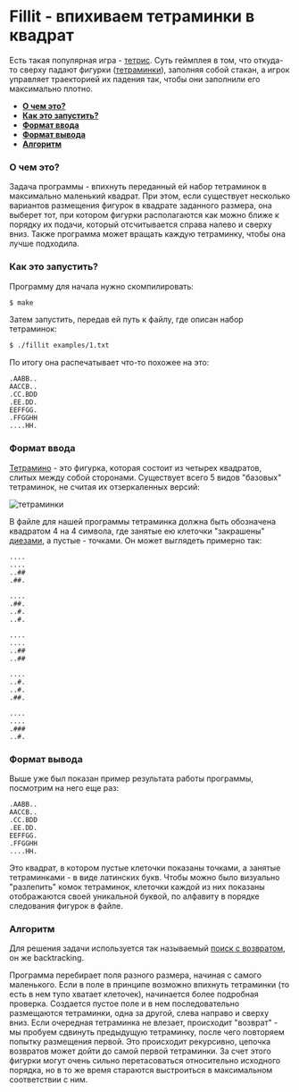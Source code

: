 # Fillit - впихиваем тетраминки в квадрат

Есть такая популярная игра - [тетрис](https://en.wikipedia.org/wiki/Tetris). Суть геймплея в том, что откуда-то сверху падают фигурки ([тетраминки](https://en.wikipedia.org/wiki/Tetromino)), заполняя собой стакан, а игрок управляет траекторией их падения так, чтобы они заполнили его максимально плотно.

- [**О чем это?**](#о-чем-это)
- [**Как это запустить?**](#как-это-запустить)
- [**Формат ввода**](#формат-ввода)
- [**Формат вывода**](#формат-вывода)
- [**Алгоритм**](#алгоритм)


### О чем это?

Задача программы - впихнуть переданный ей набор тетраминок в максимально маленький квадрат. При этом, если существует несколько вариантов размещения фигурок в квадрате заданного размера, она выберет тот, при котором фигурки располагаются как можно ближе к порядку их подачи, который отсчитывается справа налево и сверху вниз. Также программа может вращать каждую тетраминку, чтобы она лучше подходила.


### Как это запустить?

Программу для начала нужно скомпилировать:

```bash
$ make
```

Затем запустить, передав ей путь к файлу, где описан набор тетраминок:

```bash
$ ./fillit examples/1.txt
```

По итогу она распечатывает что-то похожее на это:

```
.AABB..
AACCB..
.CC.BDD
.EE.DD.
EEFFGG.
.FFGGHH
....HH.
```


### Формат ввода

[Тетрамино](https://en.wikipedia.org/wiki/Tetromino) - это фигурка, которая состоит из четырех квадратов, слитых между собой сторонами. Существует всего 5 видов "базовых" тетраминок, не считая их отзеркаленных версий:

![тетраминки](https://upload.wikimedia.org/wikipedia/commons/thumb/5/50/All_5_free_tetrominoes.svg/1920px-All_5_free_tetrominoes.svg.png)

В файле для нашей программы тетраминка должна быть обозначена квадратом 4 на 4 символа, где занятые ею клеточки "закрашены" [диезами](https://ru.wikipedia.org/wiki/%D0%97%D0%BD%D0%B0%D0%BA_%D1%80%D0%B5%D1%88%D1%91%D1%82%D0%BA%D0%B8), а пустые - точками. Он может выглядеть примерно так:

```
....
....
..##
.##.

....
.##.
..#.
..#.

....
....
..##
..##

....
..#.
..#.
.##.

....
....
.###
..#.
```

### Формат вывода

Выше уже был показан пример результата работы программы, посмотрим на него еще раз:

```
.AABB..
AACCB..
.CC.BDD
.EE.DD.
EEFFGG.
.FFGGHH
....HH.
```

Это квадрат, в котором пустые клеточки показаны точками, а занятые тетраминками - в виде латинских букв. Чтобы можно было визуально "разлепить" комок тетраминок, клеточки каждой из них показаны отображаются своей уникальной буквой, по алфавиту в порядке следования фигурок в файле.


### Алгоритм

Для решения задачи используется так называемый [поиск с возвратом](https://ru.wikipedia.org/wiki/%D0%9F%D0%BE%D0%B8%D1%81%D0%BA_%D1%81_%D0%B2%D0%BE%D0%B7%D0%B2%D1%80%D0%B0%D1%82%D0%BE%D0%BC), он же backtracking.

Программа перебирает поля разного размера, начиная с самого маленького. Если в поле в принципе возможно впихнуть тетраминки (то есть в нем тупо хватает клеточек), начинается более подробная проверка. Создается пустое поле и в нем последовательно размещаются тетраминки, одна за другой, слева направо и сверху вниз. Если очередная тетраминка не влезает, происходит "возврат" - мы пробуем сдвинуть предыдущую тетраминку, после чего повторяем попытку размещения первой. Это происходит рекурсивно, цепочка возвратов может дойти до самой первой тетраминки. За счет этого фигурки могут очень сильно перетасоваться относительно исходного порядка, но в то же время стараются выстроиться в максимальном соответствии с ним.
